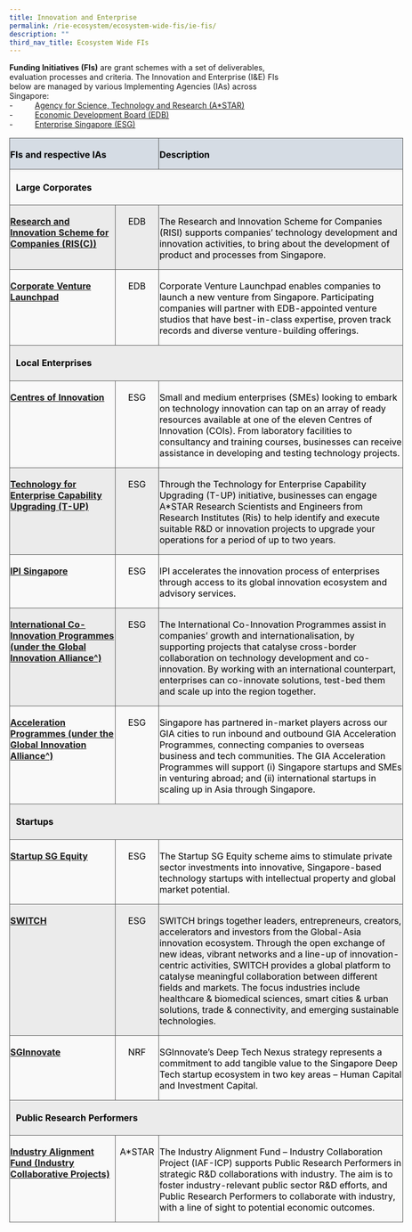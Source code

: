 ```yaml
---
title: Innovation and Enterprise
permalink: /rie-ecosystem/ecosystem-wide-fis/ie-fis/
description: ""
third_nav_title: Ecosystem Wide FIs
---
```

**Funding Initiatives (FIs)** are grant schemes with a set of deliverables, evaluation processes and criteria. The Innovation and Enterprise (I&amp;E) FIs below are managed by various Implementing Agencies (IAs) across Singapore:<br>
\-&nbsp;&nbsp;&nbsp;&nbsp;&nbsp;&nbsp;&nbsp;&nbsp;&nbsp; [Agency for Science, Technology and Research (A\*STAR)](https://www.a-star.edu.sg/)<br>
\-&nbsp;&nbsp;&nbsp;&nbsp;&nbsp;&nbsp;&nbsp;&nbsp;&nbsp; [Economic Development Board (EDB)](https://www.edb.gov.sg/)<br>
\-&nbsp;&nbsp;&nbsp;&nbsp;&nbsp;&nbsp;&nbsp;&nbsp;&nbsp; [Enterprise Singapore (ESG)](https://www.enterprisesg.gov.sg/)<br>

<table class="MsoNormalTable" border="0" cellspacing="0" cellpadding="0" width="708" style="width:531.1pt;border-collapse:collapse;mso-yfti-tbllook:1184;
 mso-padding-alt:0cm 0cm 0cm 0cm"><tbody><tr style="mso-yfti-irow:0;mso-yfti-firstrow:yes;height:5.4pt"><td width="264" colspan="2" style="width:197.95pt;border:solid #606160 1.0pt;
  background:#D5DCE4;mso-background-themecolor:text2;mso-background-themetint:
  51;padding:2.25pt .45pt 0cm .45pt;height:5.4pt"><p class="MsoNormal"><b><span style="color:black;mso-color-alt:windowtext">FIs and respective IAs</span></b></p></td><td width="444" style="width:333.15pt;border:solid #606160 1.0pt;border-left:
  none;mso-border-left-alt:solid #606160 1.0pt;background:#D5DCE4;mso-background-themecolor:
  text2;mso-background-themetint:51;padding:2.25pt .45pt 0cm .45pt;height:5.4pt"><p class="MsoNormal"><b><span style="color:black;mso-color-alt:windowtext">Description</span></b></p></td></tr><tr style="mso-yfti-irow:1;height:11.9pt"><td width="708" colspan="3" valign="top" style="width:531.1pt;border:solid #606160 1.0pt;
  border-top:none;mso-border-top-alt:solid #606160 1.0pt;background:#F9F9F9;
  padding:4.05pt 8.1pt 4.05pt 8.1pt;height:11.9pt"><p class="MsoNormal"><b><span style="color:black;mso-color-alt:windowtext">Large Corporates</span></b></p></td></tr><tr style="mso-yfti-irow:2;height:19.65pt"><td width="188" valign="top" style="width:141.25pt;border:solid #606160 1.0pt;
  border-top:none;mso-border-top-alt:solid #606160 1.0pt;background:#EBEBEB;
  padding:2.25pt .45pt 0cm .45pt;height:19.65pt"><p class="MsoNormal"><span style="color:black;mso-color-alt:windowtext"><a href="https://www.edb.gov.sg/en/how-we-help/incentives-and-schemes.html"><b>Research and Innovation Scheme for Companies (RIS(C))</b></a></span></p></td><td width="76" valign="top" style="width:2.0cm;border-top:none;border-left:none;
  border-bottom:solid #606160 1.0pt;border-right:solid #606160 1.0pt;
  mso-border-top-alt:solid #606160 1.0pt;mso-border-left-alt:solid #606160 1.0pt;
  background:#EBEBEB;padding:2.25pt .45pt 0cm .45pt;height:19.65pt"><p class="MsoNormal" align="center" style="text-align:center"><span style="color:black;mso-color-alt:windowtext">EDB</span></p></td><td width="444" valign="top" style="width:333.15pt;border-top:none;border-left:
  none;border-bottom:solid #606160 1.0pt;border-right:solid #606160 1.0pt;
  mso-border-top-alt:solid #606160 1.0pt;mso-border-left-alt:solid #606160 1.0pt;
  background:#EBEBEB;padding:2.25pt .45pt 0cm .45pt;height:19.65pt"><p class="MsoNormal"><span style="color:black;mso-color-alt:windowtext">The Research and Innovation Scheme for Companies (RISI) supports companies’ technology development and innovation activities, to bring about the development of product and processes from Singapore.</span></p></td></tr><tr style="mso-yfti-irow:3;height:27.45pt"><td width="188" valign="top" style="width:141.25pt;border:solid #606160 1.0pt;
  border-top:none;mso-border-top-alt:solid #606160 1.0pt;background:#F9F9F9;
  padding:2.25pt .45pt 0cm .45pt;height:27.45pt"><p class="MsoNormal"><span style="color:black;mso-color-alt:windowtext"><a href="https://www.edb.gov.sg/en/how-we-help/corporate-venture-launchpad-programme.html"><b>Corporate Venture Launchpad</b></a></span></p></td><td width="76" valign="top" style="width:2.0cm;border-top:none;border-left:none;
  border-bottom:solid #606160 1.0pt;border-right:solid #606160 1.0pt;
  mso-border-top-alt:solid #606160 1.0pt;mso-border-left-alt:solid #606160 1.0pt;
  background:#F9F9F9;padding:2.25pt .45pt 0cm .45pt;height:27.45pt"><p class="MsoNormal" align="center" style="text-align:center"><span style="color:black;mso-color-alt:windowtext">EDB</span></p></td><td width="444" valign="top" style="width:333.15pt;border-top:none;border-left:
  none;border-bottom:solid #606160 1.0pt;border-right:solid #606160 1.0pt;
  mso-border-top-alt:solid #606160 1.0pt;mso-border-left-alt:solid #606160 1.0pt;
  background:#F9F9F9;padding:2.25pt .45pt 0cm .45pt;height:27.45pt"><p class="MsoNormal"><span style="color:black;mso-color-alt:windowtext">Corporate Venture Launchpad enables companies to launch a new venture from Singapore. Participating companies will partner with EDB-appointed venture studios that have best-in-class expertise, proven track records and diverse venture-building offerings.</span></p></td></tr><tr style="mso-yfti-irow:4;height:11.9pt"><td width="708" colspan="3" valign="top" style="width:531.1pt;border:solid #606160 1.0pt;
  border-top:none;mso-border-top-alt:solid #606160 1.0pt;background:#EBEBEB;
  padding:4.05pt 8.1pt 4.05pt 8.1pt;height:11.9pt"><p class="MsoNormal"><b><span style="color:black;mso-color-alt:windowtext">Local Enterprises</span></b></p></td></tr><tr style="mso-yfti-irow:5;height:27.45pt"><td width="188" valign="top" style="width:141.25pt;border:solid #606160 1.0pt;
  border-top:none;mso-border-top-alt:solid #606160 1.0pt;background:#F9F9F9;
  padding:2.25pt .45pt 0cm .45pt;height:27.45pt"><p class="MsoNormal"><span style="color:black;mso-color-alt:windowtext"><a href="https://www.edb.gov.sg/en/how-we-help/corporate-venture-launchpad-programme.html"><b>Centres of Innovation</b></a></span></p></td><td width="76" valign="top" style="width:2.0cm;border-top:none;border-left:none;
  border-bottom:solid #606160 1.0pt;border-right:solid #606160 1.0pt;
  mso-border-top-alt:solid #606160 1.0pt;mso-border-left-alt:solid #606160 1.0pt;
  background:#F9F9F9;padding:2.25pt .45pt 0cm .45pt;height:27.45pt"><p class="MsoNormal" align="center" style="text-align:center"><span style="color:black;mso-color-alt:windowtext">ESG</span></p></td><td width="444" valign="top" style="width:333.15pt;border-top:none;border-left:
  none;border-bottom:solid #606160 1.0pt;border-right:solid #606160 1.0pt;
  mso-border-top-alt:solid #606160 1.0pt;mso-border-left-alt:solid #606160 1.0pt;
  background:#F9F9F9;padding:2.25pt .45pt 0cm .45pt;height:27.45pt"><p class="MsoNormal"><span style="color:black;mso-color-alt:windowtext">Small and medium enterprises (SMEs) looking to embark on technology innovation can tap on an array of ready resources available at one of the eleven Centres of Innovation (COIs). From laboratory facilities to consultancy and training courses, businesses can receive assistance in developing and testing technology projects.</span></p></td></tr><tr style="mso-yfti-irow:6;height:27.45pt"><td width="188" valign="top" style="width:141.25pt;border:solid #606160 1.0pt;
  border-top:none;mso-border-top-alt:solid #606160 1.0pt;background:#EBEBEB;
  padding:2.25pt .45pt 0cm .45pt;height:27.45pt"><p class="MsoNormal"><span style="color:black;mso-color-alt:windowtext"><a href="https://www.enterprisesg.gov.sg/non-financial-assistance/for-singapore-companies/talent-attraction-and-development/in-house-expertise/technology-for-enterprise-capability-upgrading"><b>Technology for Enterprise Capability Upgrading (T-UP)</b></a></span></p></td><td width="76" valign="top" style="width:2.0cm;border-top:none;border-left:none;
  border-bottom:solid #606160 1.0pt;border-right:solid #606160 1.0pt;
  mso-border-top-alt:solid #606160 1.0pt;mso-border-left-alt:solid #606160 1.0pt;
  background:#EBEBEB;padding:2.25pt .45pt 0cm .45pt;height:27.45pt"><p class="MsoNormal" align="center" style="text-align:center"><span style="color:black;mso-color-alt:windowtext">ESG</span></p></td><td width="444" valign="top" style="width:333.15pt;border-top:none;border-left:
  none;border-bottom:solid #606160 1.0pt;border-right:solid #606160 1.0pt;
  mso-border-top-alt:solid #606160 1.0pt;mso-border-left-alt:solid #606160 1.0pt;
  background:#EBEBEB;padding:2.25pt .45pt 0cm .45pt;height:27.45pt"><p class="MsoNormal"><span style="color:black;mso-color-alt:windowtext">Through the Technology for Enterprise Capability Upgrading (T-UP) initiative, businesses can engage A*STAR Research Scientists and Engineers from Research Institutes (Ris) to help identify and execute suitable R&amp;D or innovation projects to upgrade your operations for a period of up to two years.</span></p></td></tr><tr style="mso-yfti-irow:7;height:19.65pt"><td width="188" valign="top" style="width:141.25pt;border:solid #606160 1.0pt;
  border-top:none;mso-border-top-alt:solid #606160 1.0pt;background:#F9F9F9;
  padding:2.25pt .45pt 0cm .45pt;height:19.65pt"><p class="MsoNormal"><span style="color:black;mso-color-alt:windowtext"><a href="https://www.ipi-singapore.org/"><b>IPI Singapore</b></a></span></p></td><td width="76" valign="top" style="width:2.0cm;border-top:none;border-left:none;
  border-bottom:solid #606160 1.0pt;border-right:solid #606160 1.0pt;
  mso-border-top-alt:solid #606160 1.0pt;mso-border-left-alt:solid #606160 1.0pt;
  background:#F9F9F9;padding:2.25pt .45pt 0cm .45pt;height:19.65pt"><p class="MsoNormal" align="center" style="text-align:center"><span style="color:black;mso-color-alt:windowtext">ESG</span></p></td><td width="444" valign="top" style="width:333.15pt;border-top:none;border-left:
  none;border-bottom:solid #606160 1.0pt;border-right:solid #606160 1.0pt;
  mso-border-top-alt:solid #606160 1.0pt;mso-border-left-alt:solid #606160 1.0pt;
  background:#F9F9F9;padding:2.25pt .45pt 0cm .45pt;height:19.65pt"><p class="MsoNormal"><span style="color:black;mso-color-alt:windowtext">IPI accelerates the innovation process of enterprises through access to its global innovation ecosystem and advisory services.</span></p></td></tr><tr style="mso-yfti-irow:8;height:27.45pt"><td width="188" valign="top" style="width:141.25pt;border:solid #606160 1.0pt;
  border-top:none;mso-border-top-alt:solid #606160 1.0pt;background:#EBEBEB;
  padding:2.25pt .45pt 0cm .45pt;height:27.45pt"><p class="MsoNormal"><span style="color:black;mso-color-alt:windowtext"><a href="https://www.enterprisesg.gov.sg/financial-assistance/grants/for-local-companies/international-co-innovation-programmes/overview"><b>International Co-Innovation Programmes (under the Global Innovation Alliance^)</b></a></span></p></td><td width="76" valign="top" style="width:2.0cm;border-top:none;border-left:none;
  border-bottom:solid #606160 1.0pt;border-right:solid #606160 1.0pt;
  mso-border-top-alt:solid #606160 1.0pt;mso-border-left-alt:solid #606160 1.0pt;
  background:#EBEBEB;padding:2.25pt .45pt 0cm .45pt;height:27.45pt"><p class="MsoNormal" align="center" style="text-align:center"><span style="color:black;mso-color-alt:windowtext">ESG</span></p></td><td width="444" valign="top" style="width:333.15pt;border-top:none;border-left:
  none;border-bottom:solid #606160 1.0pt;border-right:solid #606160 1.0pt;
  mso-border-top-alt:solid #606160 1.0pt;mso-border-left-alt:solid #606160 1.0pt;
  background:#EBEBEB;padding:2.25pt .45pt 0cm .45pt;height:27.45pt"><p class="MsoNormal"><span style="color:black;mso-color-alt:windowtext">The International Co-Innovation Programmes assist in companies’ growth and internationalisation, by supporting projects that catalyse cross-border collaboration on technology development and co-innovation. By working with an international counterpart, enterprises can co-innovate solutions, test-bed them and scale up into the region together.</span></p></td></tr><tr style="mso-yfti-irow:9;height:35.25pt"><td width="188" valign="top" style="width:141.25pt;border:solid #606160 1.0pt;
  border-top:none;mso-border-top-alt:solid #606160 1.0pt;background:#F9F9F9;
  padding:2.25pt .45pt 0cm .45pt;height:35.25pt"><p class="MsoNormal"><span style="color:black;mso-color-alt:windowtext"><a href="https://www.enterprisesg.gov.sg/industries/hub/startup/global-innovation-alliance"><b>Acceleration Programmes (under the Global Innovation Alliance^)</b></a></span></p></td><td width="76" valign="top" style="width:2.0cm;border-top:none;border-left:none;
  border-bottom:solid #606160 1.0pt;border-right:solid #606160 1.0pt;
  mso-border-top-alt:solid #606160 1.0pt;mso-border-left-alt:solid #606160 1.0pt;
  background:#F9F9F9;padding:2.25pt .45pt 0cm .45pt;height:35.25pt"><p class="MsoNormal" align="center" style="text-align:center"><span style="color:black;mso-color-alt:windowtext">ESG</span></p></td><td width="444" valign="top" style="width:333.15pt;border-top:none;border-left:
  none;border-bottom:solid #606160 1.0pt;border-right:solid #606160 1.0pt;
  mso-border-top-alt:solid #606160 1.0pt;mso-border-left-alt:solid #606160 1.0pt;
  background:#F9F9F9;padding:2.25pt .45pt 0cm .45pt;height:35.25pt"><p class="MsoNormal"><span style="color:black;mso-color-alt:windowtext">Singapore has partnered in-market players across our GIA cities to run inbound and outbound GIA Acceleration Programmes, connecting companies to overseas business and tech communities. The GIA Acceleration Programmes will support (i) Singapore startups and SMEs in venturing abroad; and (ii) international startups in scaling up in Asia through Singapore.</span></p></td></tr><tr style="mso-yfti-irow:10;height:11.9pt"><td width="708" colspan="3" valign="top" style="width:531.1pt;border:solid #606160 1.0pt;
  border-top:none;mso-border-top-alt:solid #606160 1.0pt;background:#EBEBEB;
  padding:4.05pt 8.1pt 4.05pt 8.1pt;height:11.9pt"><p class="MsoNormal"><b><span style="color:black;mso-color-alt:windowtext">Startups</span></b></p></td></tr><tr style="mso-yfti-irow:11;height:19.65pt"><td width="188" valign="top" style="width:141.25pt;border:solid #606160 1.0pt;
  border-top:none;mso-border-top-alt:solid #606160 1.0pt;background:#F9F9F9;
  padding:2.25pt .45pt 0cm .45pt;height:19.65pt"><p class="MsoNormal"><span style="color:black;mso-color-alt:windowtext"><a href="https://www.startupsg.gov.sg/programmes/4895/startup-sg-equity"><b>Startup</b></a><a href="https://www.startupsg.gov.sg/programmes/4895/startup-sg-equity"><b> SG Equity</b></a></span></p></td><td width="76" valign="top" style="width:2.0cm;border-top:none;border-left:none;
  border-bottom:solid #606160 1.0pt;border-right:solid #606160 1.0pt;
  mso-border-top-alt:solid #606160 1.0pt;mso-border-left-alt:solid #606160 1.0pt;
  background:#F9F9F9;padding:2.25pt .45pt 0cm .45pt;height:19.65pt"><p class="MsoNormal" align="center" style="text-align:center"><span style="color:black;mso-color-alt:windowtext">ESG</span></p></td><td width="444" valign="top" style="width:333.15pt;border-top:none;border-left:
  none;border-bottom:solid #606160 1.0pt;border-right:solid #606160 1.0pt;
  mso-border-top-alt:solid #606160 1.0pt;mso-border-left-alt:solid #606160 1.0pt;
  background:#F9F9F9;padding:2.25pt .45pt 0cm .45pt;height:19.65pt"><p class="MsoNormal"><span style="color:black;mso-color-alt:windowtext">The Startup SG Equity scheme aims to stimulate private sector investments into innovative, Singapore-based technology startups with intellectual property and global market potential.</span></p></td></tr><tr style="mso-yfti-irow:12;height:43.0pt"><td width="188" valign="top" style="width:141.25pt;border:solid #606160 1.0pt;
  border-top:none;mso-border-top-alt:solid #606160 1.0pt;background:#EBEBEB;
  padding:2.25pt .45pt 0cm .45pt;height:43.0pt"><p class="MsoNormal"><span style="color:black;mso-color-alt:windowtext"><a href="https://www.switchsg.org/"><b>SWITCH</b></a></span></p></td><td width="76" valign="top" style="width:2.0cm;border-top:none;border-left:none;
  border-bottom:solid #606160 1.0pt;border-right:solid #606160 1.0pt;
  mso-border-top-alt:solid #606160 1.0pt;mso-border-left-alt:solid #606160 1.0pt;
  background:#EBEBEB;padding:2.25pt .45pt 0cm .45pt;height:43.0pt"><p class="MsoNormal" align="center" style="text-align:center"><span style="color:black;mso-color-alt:windowtext">ESG</span></p></td><td width="444" valign="top" style="width:333.15pt;border-top:none;border-left:
  none;border-bottom:solid #606160 1.0pt;border-right:solid #606160 1.0pt;
  mso-border-top-alt:solid #606160 1.0pt;mso-border-left-alt:solid #606160 1.0pt;
  background:#EBEBEB;padding:2.25pt .45pt 0cm .45pt;height:43.0pt"><p class="MsoNormal"><span style="color:black;mso-color-alt:windowtext">SWITCH brings together leaders, entrepreneurs, creators, accelerators and investors from the Global-Asia innovation ecosystem. Through the open exchange of new ideas, vibrant networks and a line-up of innovation-centric activities, SWITCH provides a global platform to catalyse meaningful collaboration between different fields and markets. The focus industries include healthcare &amp; biomedical sciences, smart cities &amp; urban solutions, trade &amp; connectivity, and emerging sustainable technologies.</span></p></td></tr><tr style="mso-yfti-irow:13;height:19.65pt"><td width="188" valign="top" style="width:141.25pt;border:solid #606160 1.0pt;
  border-top:none;mso-border-top-alt:solid #606160 1.0pt;background:#F9F9F9;
  padding:2.25pt .45pt 0cm .45pt;height:19.65pt"><p class="MsoNormal"><span style="color:black;mso-color-alt:windowtext"><a href="https://www.sginnovate.com/"><b>SGInnovate</b></a></span></p></td><td width="76" valign="top" style="width:2.0cm;border-top:none;border-left:none;
  border-bottom:solid #606160 1.0pt;border-right:solid #606160 1.0pt;
  mso-border-top-alt:solid #606160 1.0pt;mso-border-left-alt:solid #606160 1.0pt;
  background:#F9F9F9;padding:2.25pt .45pt 0cm .45pt;height:19.65pt"><p class="MsoNormal" align="center" style="text-align:center"><span style="color:black;mso-color-alt:windowtext">NRF</span></p></td><td width="444" valign="top" style="width:333.15pt;border-top:none;border-left:
  none;border-bottom:solid #606160 1.0pt;border-right:solid #606160 1.0pt;
  mso-border-top-alt:solid #606160 1.0pt;mso-border-left-alt:solid #606160 1.0pt;
  background:#F9F9F9;padding:2.25pt .45pt 0cm .45pt;height:19.65pt"><p class="MsoNormal"><span style="color:black;mso-color-alt:windowtext">SGInnovate’s Deep Tech Nexus strategy represents a commitment to add tangible value to the Singapore Deep Tech startup ecosystem in two key areas – Human Capital and Investment Capital.</span></p></td></tr><tr style="mso-yfti-irow:14;height:11.9pt"><td width="708" colspan="3" valign="top" style="width:531.1pt;border:solid #606160 1.0pt;
  border-top:none;mso-border-top-alt:solid #606160 1.0pt;background:#EBEBEB;
  padding:4.05pt 8.1pt 4.05pt 8.1pt;height:11.9pt"><p class="MsoNormal"><b><span style="color:black;mso-color-alt:windowtext">Public Research Performers</span></b></p></td></tr><tr style="mso-yfti-irow:15;mso-yfti-lastrow:yes;height:27.45pt"><td width="188" valign="top" style="width:141.25pt;border:solid #606160 1.0pt;
  border-top:none;mso-border-top-alt:solid #606160 1.0pt;background:#F9F9F9;
  padding:2.25pt .45pt 0cm .45pt;height:27.45pt"><p class="MsoNormal"><span style="color:black;mso-color-alt:windowtext"><a href="https://www.a-star.edu.sg/Research/funding-opportunities/iaf-icp"><b>Industry Alignment Fund (Industry Collaborative Projects)</b></a></span></p></td><td width="76" valign="top" style="width:2.0cm;border-top:none;border-left:none;
  border-bottom:solid #606160 1.0pt;border-right:solid #606160 1.0pt;
  mso-border-top-alt:solid #606160 1.0pt;mso-border-left-alt:solid #606160 1.0pt;
  background:#F9F9F9;padding:2.25pt .45pt 0cm .45pt;height:27.45pt"><p class="MsoNormal" align="center" style="text-align:center"><span style="color:black;mso-color-alt:windowtext">A*STAR</span></p></td><td width="444" valign="top" style="width:333.15pt;border-top:none;border-left:
  none;border-bottom:solid #606160 1.0pt;border-right:solid #606160 1.0pt;
  mso-border-top-alt:solid #606160 1.0pt;mso-border-left-alt:solid #606160 1.0pt;
  background:#F9F9F9;padding:2.25pt .45pt 0cm .45pt;height:27.45pt"><p class="MsoNormal"><span style="color:black;mso-color-alt:windowtext">The Industry Alignment Fund – Industry Collaboration Project (IAF-ICP) supports Public Research Performers in strategic R&amp;D collaborations with industry. The aim is to foster industry-relevant public sector R&amp;D efforts, and Public Research Performers to collaborate with industry, with a line of sight to potential economic outcomes.&nbsp;&nbsp;</span></p></td></tr></tbody></table>